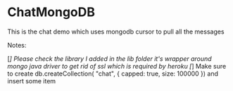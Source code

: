 # ChatMongoDB
This is the chat demo which uses mongodb cursor to pull all the messages

Notes:

[*] Please check the library I added in the lib folder it's wrapper around mongo java driver to get rid of ssl which is required by heroku
[*] Make sure to create db.createCollection( "chat", { capped: true, size: 100000 }) and insert some item
